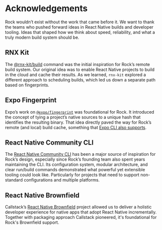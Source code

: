 # Acknowledgements

Rock wouldn’t exist without the work that came before it. We want to thank the teams who pushed forward ideas in React Native builds and developer tooling. Ideas that shaped how we think about speed, reliability, and what a truly modern build system should be.

## RNX Kit

The [@rnx-kit/build](https://github.com/microsoft/rnx-kit/blob/7bf2194df8d5b7978602139cad24db656c3c962d/incubator/build/README.md#L4) command was the initial inspiration for Rock’s remote build system. Our original idea was to enable React Native projects to build in the cloud and cache their results. As we learned, `rnx-kit` explored a different approach to scheduling builds, which led us down a separate path based on fingerprints.

## Expo Fingerprint

Expo’s work on [`@expo/fingerprint`](https://github.com/expo/expo/tree/4991b5e35ad90ef9e022ebd2854f4bf5d88dc50d/packages/%40expo/fingerprint) was foundational for Rock. It introduced the concept of tying a project’s native sources to a unique hash that identifies the resulting binary. That idea directly paved the way for Rock’s remote (and local) build cache, something that [Expo CLI also supports](https://docs.expo.dev/guides/cache-builds-remotely/).

## React Native Community CLI

The [React Native Community CLI](https://github.com/react-native-community/cli) has been a major source of inspiration for Rock’s design, especially since Rock’s founding team also spent years maintaining the CLI. Its configuration system, modular architecture, and clear run/build commands demonstrated what powerful yet extensible tooling could look like. Particularly for projects that need to support non-standard configurations and multiple platforms.

## React Native Brownfield

Callstack’s [React Native Brownfield](https://github.com/callstack/react-native-brownfield) project allowed us to deliver a holistic developer experience for native apps that adopt React Native incrementally. Together with packaging approach Callstack pioneered, it's foundational for Rock's Brownfield support.

